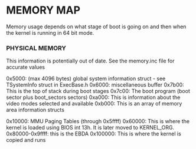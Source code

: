 # MEMORY MAP

Memory usage depends on what stage of boot is going on and then when the kernel is running in 64 bit mode.

### PHYSICAL MEMORY

This information is potentially out of date.  See the memory.inc file for accurate values

0x5000: (max 4096 bytes) global system information struct - see TSystemInfo struct in ExecBase.h
0x6000: miscellaneous buffer
0x7b00: This is the top of stack during boot stages
0x7c00: The boot program (boot sector plus boot_sectors sectors)
0xa000: This is information about the video modes selected and available
0xb000: This is an array of memory area information structs

0x10000: MMU Paging Tables (through 0x5ffff)
0x60000: This is where the kernel is loaded using BIOS int 13h.  It is later moved to KERNEL_ORG.
0x80000-0x9ffff: this is the EBDA
0x100000: This is where the kernel is copied and runs
